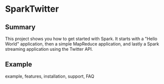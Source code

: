 # SparkTwitter

## Summary
This project shows you how to get started with Spark.  It starts with a "Hello World" application, then a simple MapReduce application, and lastly a Spark streaming application using the Twitter API.

## Example
example, features, installation, support, FAQ